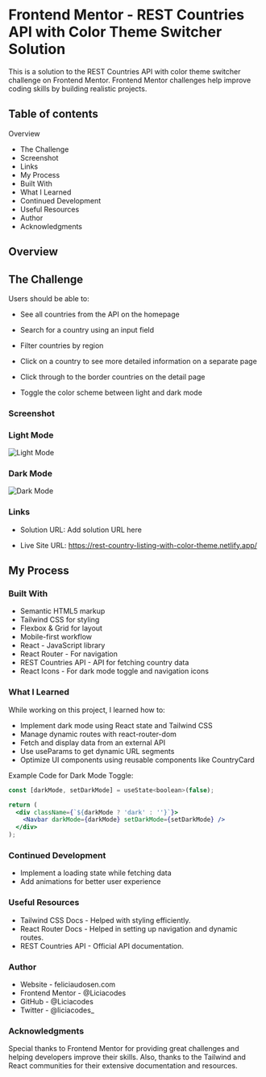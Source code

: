 # Frontend Mentor - REST Countries API with Color Theme Switcher Solution

This is a solution to the REST Countries API with color theme switcher challenge on Frontend Mentor. Frontend Mentor challenges help improve coding skills by building realistic projects.

## Table of contents

Overview

- The Challenge
- Screenshot
- Links
- My Process
- Built With
- What I Learned
- Continued Development
- Useful Resources
- Author
- Acknowledgments



## Overview

## The Challenge

Users should be able to:

- See all countries from the API on the homepage

- Search for a country using an input field

- Filter countries by region

- Click on a country to see more detailed information on a separate page

- Click through to the border countries on the detail page

- Toggle the color scheme between light and dark mode

### Screenshot

### Light Mode
![Light Mode](https://github.com/user-attachments/assets/acbe55f6-d1a6-4bae-804c-f1161cb9babb)

### Dark Mode
![Dark Mode](https://github.com/user-attachments/assets/230bcc1c-7c28-46e1-80e6-f60ee7526320)


### Links

- Solution URL: Add solution URL here

- Live Site URL: https://rest-country-listing-with-color-theme.netlify.app/

## My Process

### Built With

- Semantic HTML5 markup
- Tailwind CSS for styling
- Flexbox & Grid for layout
- Mobile-first workflow
- React - JavaScript library
- React Router - For navigation
- REST Countries API - API for fetching country data
- React Icons - For dark mode toggle and navigation icons

### What I Learned

While working on this project, I learned how to:

- Implement dark mode using React state and Tailwind CSS
- Manage dynamic routes with react-router-dom
- Fetch and display data from an external API
- Use useParams to get dynamic URL segments
- Optimize UI components using reusable components like CountryCard

Example Code for Dark Mode Toggle:

```jsx
const [darkMode, setDarkMode] = useState<boolean>(false);

return (
  <div className={`${darkMode ? 'dark' : ''}`}>
    <Navbar darkMode={darkMode} setDarkMode={setDarkMode} />
  </div>
);
```

### Continued Development

- Implement a loading state while fetching data
- Add animations for better user experience
  


### Useful Resources

- Tailwind CSS Docs - Helped with styling efficiently.
- React Router Docs - Helped in setting up navigation and dynamic routes.
- REST Countries API - Official API documentation.

### Author

- Website - feliciaudosen.com
- Frontend Mentor - @Liciacodes
- GitHub - @Liciacodes
- Twitter - @liciacodes_

### Acknowledgments

Special thanks to Frontend Mentor for providing great challenges and helping developers improve their skills. Also, thanks to the Tailwind and React communities for their extensive documentation and resources.

